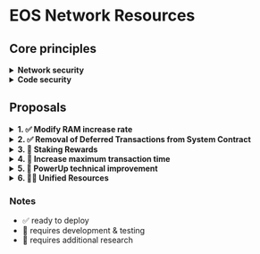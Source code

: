 # EOS Network Resources

## Core principles

<details>
<summary><b>Network security</b></summary>

- Voter participation must not decrease
- Network must not be at increased risk

</details>

<details>
<summary><b>Code security</b></summary>

- Minimal system contract modifications
- No risk of loss of funds
- Code review should contain minimal code complexity

</details>

## Proposals

<details>
<summary><b>1. ✅ Modify RAM increase rate</b></summary>

### Timeline
- Immediate

### Proposal
- `eosio::setramrate` to `bytes_per_block=0`

### Considerations
- Allow for signed integer for `bytes_per_block` RAM rate (allows decreasing virtual RAM supply)
</details>

<details>
<summary><b>2. ✅ Removal of Deferred Transactions from System Contract</b></summary>

### Timeline
- Immediate

### Proposal
- Deploy latest v3.2.0 system contract
- Within the system contracts the actions `system_contract::bidname`, `system_contract::buyram`, `wrap::exec` no longer issue deferred transactions. This is a change for the `system_contract::bidname` action, and failed bids will need an explict refund. For the `system_contract::buyram` action the default behavior remains unchanged. The `wrap::exec` action has been rewritten to use send instead of `send_deferred`.

</details>

<details>
<summary><b>3. 🚧 Staking Rewards</b></summary>

### Timeline
- Requires development and testing

### Proposal

- REX to accept a portion of unallocated inflation
  - modify `producer_pay::claimrewards` to support `rex::channel_to_rex`
  - define new `global5` table with
    - `inflation_rex_factor=20000`
    - `num_of_maturity_buckets=5`
  - define new `setrexparam` action to modify `inflation_rex_factor` & `num_of_maturity_buckets`
- Increase +2% of unallocated inflation going to REX
  - call `eosio::setinflation` action with the following parameters:
    - `annual_rate=500` (previously 300)
    - `inflation_pay_factor=50000` (previously 30000)
- Remove `check_voting_requirement` checks from `buyrex`
  - resolves circular dependencies between `delegatebw`, `voteproducer`, and `buyrex`. [#51](https://github.com/EOSIO/eosio.system/issues/51)
  - allows for neutral actors to participate in REX (ex: EOS EVM Bridge)

### Considerations
- Increase REX staking period
  - modify `num_of_maturity_buckets=8` to change staking period from 4 days to 7 days
- Prevent REX liquid staking
  - modify `mvtosavings` and `mvfrsavings` to be a requirement for `buyrex`
  - matured REX loans should automatically trigger `sellrex` action

### References

- [WAX Tokenomics Upgrade](https://github.com/worldwide-asset-exchange/wax-system-contracts/blob/0f83469f55098c94ab78ad2fb5b5aa268be9fc6c/tokenomics/README.md)

</details>

<details>
<summary><b>4. 🚧 Increase maximum transaction time</b></summary>

### Operations
- Deployment of Leap 5.0.0 (stable release)
  - Assuming default of 30 ms for `max-transaction-time`, that effectively raises the CPU time available by 5x to 150 ms.
  - Leap 5.0.0 brings the selective EOS VM OC feature which may increase some computations in EOS EVM by a similar multiplier.
  - That is already getting us a significant gain in computation capacity per EOS transaction which should translate to higher overall gas limits per EVM transaction (assuming 1 EVM transaction per EOS transaction).

### No Change

- There is no need at the moment to further raise `max_transaction_cpu_usage` for the purposes of EOS EVM.

</details>

<details>
<summary><b>5. 🚧 PowerUp technical improvement</b></summary>

### Timeline
- Requires development and testing

### No Change

- Powerup CPU/NET ratios remain unchanged

### Proposal
- Powerup utility smart contract actions (must be backwards compatible)
- Allow for auto-renewal
  - similar to REX's `loan_fund` when using `eosio::rentcpu` action
- Pay with fixed amount of EOS
  - similar to REX's `loan_payment` when using `eosio::rentcpu` action
  - auto-calculates net/cpu ratios based on current network usage

</details>

<details>
<summary><b>6. 🚧📖 Unified Resources</b></summary>

### Timeline
- Requires development and testing

### Proposal

- Combined CPU + NET as single ephemeral resource
  - Deprecates the requirement of NET
- Smart contract reference to allow on-chain co-signing
  - Allows dapps to pay for CPU without abuse
  - Extends WharfKit's co-signing wallet feature

</details>

### Notes
- ✅ ready to deploy
- 🚧 requires development & testing
- 📖 requires additional research